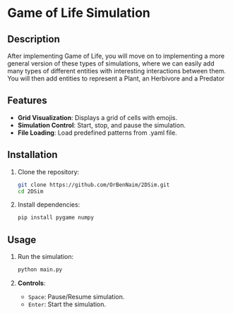# Game of Life Simulation

## Description
After implementing Game of Life, you will move on to implementing a more general version of these types of simulations, 
where we can easily add many types of different entities with interesting interactions between them.
You will then add entities to represent a Plant, an Herbivore and a Predator

## Features
- **Grid Visualization**: Displays a grid of cells with emojis.
- **Simulation Control**: Start, stop, and pause the simulation.
- **File Loading**: Load predefined patterns from .yaml file.

## Installation

1. Clone the repository:
    ```bash
    git clone https://github.com/OrBenNaim/2DSim.git
    cd 2DSim
    ```

2. Install dependencies:
    ```bash
    pip install pygame numpy
    ```

## Usage

1. Run the simulation:
    ```bash
    python main.py
    ```

2. **Controls**:
    - `Space`: Pause/Resume simulation.
    - `Enter`: Start the simulation.



